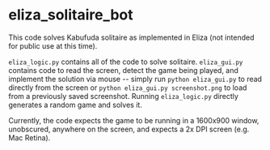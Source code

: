 # eliza_solitaire_bot

This code solves Kabufuda solitaire as implemented in Eliza (not intended for public use at this time).

`eliza_logic.py` contains all of the code to solve solitaire. `eliza_gui.py` contains code to read the screen, detect the game being played, and implement the solution via mouse -- simply run `python eliza_gui.py` to read directly from the screen or `python eliza_gui.py screenshot.png` to load from a previously saved screenshot. Running `eliza_logic.py` directly generates a random game and solves it.

Currently, the code expects the game to be running in a 1600x900 window, unobscured, anywhere on the screen, and expects a 2x DPI screen (e.g. Mac Retina).
